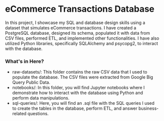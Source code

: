 # eCommerce Transactions Database

In this project, I showcase my SQL and database design skills using a dataset that simulates eCommerce transactions. I have created a PostgreSQL database, designed its schema, populated it with data from CSV files, performed ETL, and implemented other functionalities. I have also utilized Python libraries, specifically SQLAlchemy and psycopg2, to interact with the database.

### What's in Here?
* raw-datasets/: This folder contains the raw CSV data that I used to populate the database. The CSV files were extracted from Google Big Query Public Data.
* notebooks/: In this folder, you will find Jupyter notebooks where I demonstrate how to interact with the database using Python and perform data manipulations.
* sql-queries/: Here, you will find an .sql file with the SQL queries I used to create the tables in the database, perform ETL, and answer business-related questions.